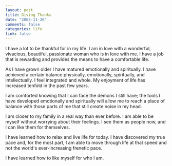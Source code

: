 ```yaml
--- 
layout: post
title: Giving Thanks
date: "2002-11-26"
comments: false
categories: life
link: false
---
```

I have a lot to be thankful for in my life. I am in love with a wonderful, vivacious, beautiful, passionate woman who is in love with me. I have a job that is rewarding and provides the means to have a comfortable life.

As I have grown older I have matured emotionally and spiritually. I have achieved a certain balance physically, emotionally, spiritually, and intellectually. I feel integrated and whole. My enjoyment of life has increased tenfold in the past few years.

I am comforted knowing that I can face the demons I still have; the tools I have developed emotionally and spiritually will allow me to reach a place of balance with those parts of me that still create noise in my head.

I am closer to my family in a real way than ever before. I am able to be myself without worrying about their feelings. I see them as people now, and I can like them for themselves.

I have learned how to relax and live life for today. I have discovered my true pace and, for the most part, I am able to move through life at that speed and not the world's ever-increasing frenetic pace.

I have learned how to like myself for who I am.
